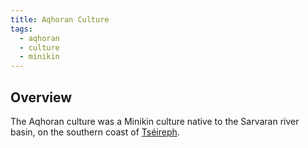 ```yaml
---
title: Aqhoran Culture
tags:
  - aqhoran
  - culture
  - minikin
---
```

## Overview
The Aqhoran culture was a Minikin culture native to the Sarvaran river basin, on the southern coast of [Tséireph](lore/locations/tseireph.md). 